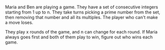 Maria and Ben are playing a game. They have a set of consecutive integers starting from 1 up to n. They take turns picking a prime number from the set, then removing that number and all its multiples. The player who can't make a move loses.

They play x rounds of the game, and n can change for each round. If Maria always goes first and both of them play to win, figure out who wins each game.
